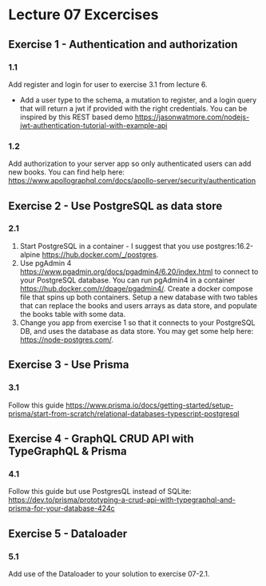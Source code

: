 # Lecture 07 Excercises

## Exercise 1 - Authentication and authorization

### 1.1

Add register and login for user to exercise 3.1 from lecture 6.

- Add a user type to the schema, a mutation to register, and a login query that will return a jwt if provided with the right credentials.
You can be inspired by this REST based demo <https://jasonwatmore.com/nodejs-jwt-authentication-tutorial-with-example-api>

### 1.2

Add authorization to your server app so only authenticated users can add new books. You can find help here: <https://www.apollographql.com/docs/apollo-server/security/authentication>

## Exercise 2 - Use PostgreSQL as data store

### 2.1

1. Start PostgreSQL in a container - I suggest that you use postgres:16.2-alpine <https://hub.docker.com/_/postgres>.
2. Use pgAdmin 4 <https://www.pgadmin.org/docs/pgadmin4/6.20/index.html> to connect to your PostgreSQL database. You can run pgAdmin4 in a container <https://hub.docker.com/r/dpage/pgadmin4/>. Create a docker compose file that spins up both containers. Setup a new database with two tables that can replace the books and users arrays as data store, and populate the books table with some data.
3. Change you app from exercise 1 so that it connects to your PostgreSQL DB, and uses the database as data store. You may get some help here: <https://node-postgres.com/>.

## Exercise 3 - Use Prisma

### 3.1

Follow this guide <https://www.prisma.io/docs/getting-started/setup-prisma/start-from-scratch/relational-databases-typescript-postgresql>

## Exercise 4 - GraphQL CRUD API with TypeGraphQL & Prisma

### 4.1

Follow this guide but use PostgresQL instead of SQLite: <https://dev.to/prisma/prototyping-a-crud-api-with-typegraphql-and-prisma-for-your-database-424c>

## Exercise 5 - Dataloader

### 5.1

Add use of the Dataloader to your solution to exercise 07-2.1.
